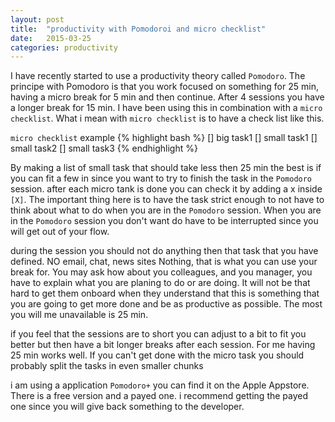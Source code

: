 ```yaml
---
layout: post
title:  "productivity with Pomodoroi and micro checklist"
date:   2015-03-25
categories: productivity
---
```


I have recently started to use a productivity theory called `Pomodoro`. The principe with Pomodoro is that you work focused on something for 25 min, having a micro break for 5 min and then continue. After 4 sessions you have a longer break for 15 min. I have been using this in combination with a `micro checklist`. What i mean with `micro checklist` is to have a check list like this. 

`micro checklist` example
{% highlight bash %}
[] big task1
	[] small task1
	[] small task2
	[] small task3
{% endhighlight %}

By making a list of small task that should take less then 25 min the best is if you can fit a few in since you want to try to finish the task in the `Pomodoro` session. after each micro tank is done you can check it by adding a x inside `[X]`. The important thing here is to have the task strict enough to not have to think about what to do when you are in the `Pomodoro` session. When you are in the `Pomodoro` session you don't want do have to be interrupted since you will get out of your flow. 

during the session you should not do anything then that task that you have defined. NO email, chat, news sites Nothing, that is what you can use your break for. You may ask how about you colleagues, and you manager, you have to explain what you are planing to do or are doing. It will not be that hard to get them onboard when they understand that this is something that you are going to get more done and be as productive as possible. The most you will me unavailable is 25 min. 

if you feel that the sessions are to short you can adjust to a bit to fit you better but then have a bit longer breaks after each session. For me having 25 min works well. If you can't get done with the micro task you should probably split the tasks in even smaller chunks

i am using a application `Pomodoro+` you can find it on the Apple Appstore. There is a free version and a payed one. i recommend getting the payed one since you will give back something to the developer. 
